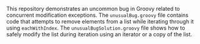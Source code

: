 This repository demonstrates an uncommon bug in Groovy related to concurrent modification exceptions. The `unusualBug.groovy` file contains code that attempts to remove elements from a list while iterating through it using `eachWithIndex`.  The `unusualBugSolution.groovy` file shows how to safely modify the list during iteration using an iterator or a copy of the list.